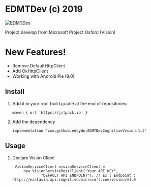 # EDMTDev (c) 2019

[![EDMTDev](https://preview.ibb.co/nsr2RV/EDMTDev-Logo.png)](https://youtube.com/eddydn71)

Project develop from Microsoft Project Oxford (Vision)
# New Features!
  - Remove DefaultHttpClient
  - Add OkHttpClient
  - Working with Android Pie (9.0)


## Install
1. Add it in your root build.gradle at the end of repositories:

	   maven { url 'https://jitpack.io' }
		
2. Add the dependency

	   implementation 'com.github.eddydn:EDMTDevCognitiveVision:1.2'
	 
## Usage
1. Declare Vision Client 

	    VisionServiceClient visionServiceClient =
            new VisionServiceRestClient("Your API KEY",
                    "DEFAULT API ENDPOINT"); // Ex : Endpoint : https://eastasia.api.cognitive.microsoft.com/vision/v1.0
		

